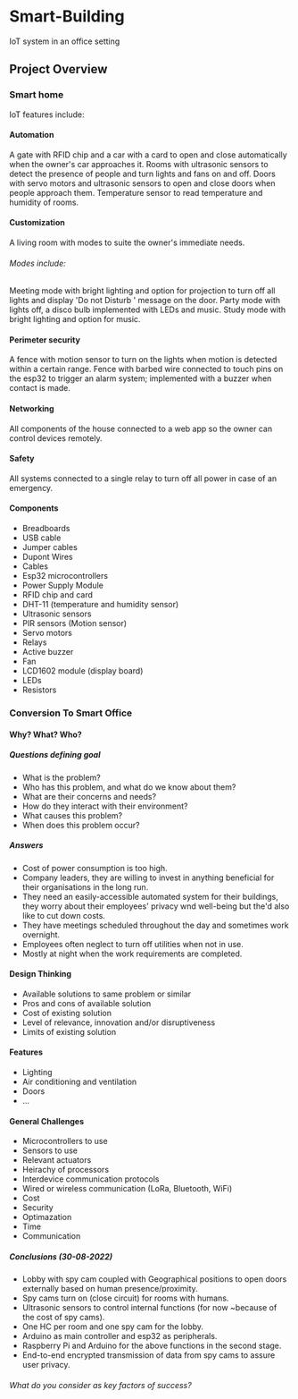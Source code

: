 # Smart-Building
IoT system in an office setting

## Project Overview

### Smart home
IoT features include:

#### Automation
A gate with RFID chip and a car with a card to open and close automatically when the owner's car approaches it.
Rooms with ultrasonic sensors to detect the presence of people and turn lights and fans on and off.
Doors with servo motors and ultrasonic sensors to open and close doors when people approach them.
Temperature sensor to read temperature and humidity of rooms.

#### Customization
A living room with modes to suite the owner's immediate needs.

###### Modes include:
Meeting mode with bright lighting and option for projection to turn off all lights and display 'Do not Disturb ' message on the door.
Party mode with lights off, a disco bulb implemented with LEDs and music.
Study mode with bright lighting and option for music.

#### Perimeter security
A fence with motion sensor to turn on the lights when motion is detected within a certain range.
Fence with barbed wire connected to touch pins on the esp32 to trigger an alarm system; implemented with a buzzer when contact is made.

#### Networking
All components of the house connected to a web app so the owner can control devices remotely.

#### Safety
All systems connected to a single relay to turn off all power in case of an emergency.


#### Components
* Breadboards
* USB cable
* Jumper cables
* Dupont Wires
* Cables 
* Esp32 microcontrollers
* Power Supply Module
* RFID chip and card
* DHT-11 (temperature and humidity sensor)
* Ultrasonic sensors
* PIR sensors (Motion sensor)
* Servo motors
* Relays
* Active buzzer
* Fan
* LCD1602 module (display board)
* LEDs
* Resistors



### Conversion To Smart Office

#### Why? What? Who?

##### Questions defining goal
* What is the problem?
* Who has this problem, and what do we know about them?
* What are their concerns and needs?
* How do they interact with their environment?
* What causes this problem?
* When does this problem occur?

##### Answers
* Cost of power consumption is too high.
* Company leaders, they are willing to invest in anything beneficial for their organisations in the long run.
* They need an easily-accessible automated system for their buildings, they worry about their employees' privacy wnd well-being but the'd also like to cut down costs.
* They have meetings scheduled throughout the day and sometimes work overnight.
* Employees often neglect to turn off utilities when not in use.
* Mostly at night when the work requirements are completed.


#### Design Thinking
* Available solutions to same problem or similar
* Pros and cons of available solution
* Cost of existing solution
* Level of relevance, innovation and/or disruptiveness
* Limits of existing solution


#### Features
* Lighting
* Air conditioning and ventilation
* Doors
* ...


#### General Challenges
* Microcontrollers to use
* Sensors to use
* Relevant actuators
* Heirachy of processors
* Interdevice communication protocols
* Wired or wireless communication (LoRa, Bluetooth, WiFi)
* Cost
* Security
* Optimazation
* Time
* Communication



##### Conclusions (30-08-2022)
* Lobby with spy cam coupled with Geographical positions to open doors externally based on human presence/proximity.
* Spy cams turn on (close circuit) for rooms with humans.
* Ultrasonic sensors to control internal functions (for now ~because of the cost of spy cams).
* One HC per room and one spy cam for the lobby.
* Arduino as main controller and esp32 as peripherals.
* Raspberry Pi and Arduino for the above functions in the second stage.
* End-to-end encrypted transmission of data from spy cams to assure user privacy.



###### What do you consider as key factors of success?
